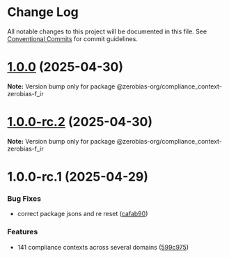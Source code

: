 # Change Log

All notable changes to this project will be documented in this file.
See [Conventional Commits](https://conventionalcommits.org) for commit guidelines.

# [1.0.0](https://github.com/zerobias-org/compliance_context/compare/@zerobias-org/compliance_context-zerobias-f_ir@1.0.0-rc.2...@zerobias-org/compliance_context-zerobias-f_ir@1.0.0) (2025-04-30)

**Note:** Version bump only for package @zerobias-org/compliance_context-zerobias-f_ir





# [1.0.0-rc.2](https://github.com/zerobias-org/compliance_context/compare/@zerobias-org/compliance_context-zerobias-f_ir@1.0.0-rc.1...@zerobias-org/compliance_context-zerobias-f_ir@1.0.0-rc.2) (2025-04-30)

**Note:** Version bump only for package @zerobias-org/compliance_context-zerobias-f_ir





# 1.0.0-rc.1 (2025-04-29)


### Bug Fixes

* correct package jsons and re reset ([cafab90](https://github.com/zerobias-org/compliance_context/commit/cafab90b3771e45ffeefa4ea2dca415266baa99f))


### Features

* 141 compliance contexts across several domains ([599c975](https://github.com/zerobias-org/compliance_context/commit/599c975fcf3da5bbfffe4113c7f5f793e5231e68))
